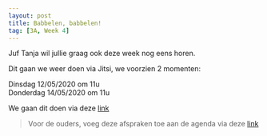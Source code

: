 ```yaml
---
layout: post
title: Babbelen, babbelen!
tag: [3A, Week 4]
---
```


Juf Tanja wil jullie graag ook deze week nog eens horen.

Dit gaan we weer doen via Jitsi, we voorzien 2 momenten:

Dinsdag  12/05/2020 om 11u  
Donderdag 14/05/2020 om 11u

We gaan dit doen via deze [link](https://meet.jit.si/DeStappe3A)

> Voor de ouders, voeg deze afspraken toe aan de agenda via deze [link](http://gofile.me/3BKW6/Eqyq0iVMj)
